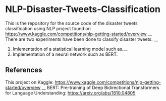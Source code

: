 # NLP-Disaster-Tweets-Classification
This is the repository for the source code of the disaster tweets classification using NLP project found on https://www.kaggle.com/competitions/nlp-getting-started/overview __
There are two experiments have been done to classify disaster tweets. __
1) Imlementation of a statistical learning model such as.__
2) Implementation of a neural network such as BERT.


## References

This project on Kaggle: https://www.kaggle.com/competitions/nlp-getting-started/overview __
BERT: Pre-training of Deep Bidirectional Transformers for Language Understanding: https://arxiv.org/abs/1810.04805

